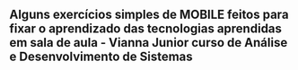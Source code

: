 ## Alguns exercícios simples de MOBILE feitos para fixar o aprendizado das tecnologias aprendidas em sala de aula - Vianna Junior curso de Análise e Desenvolvimento de Sistemas
